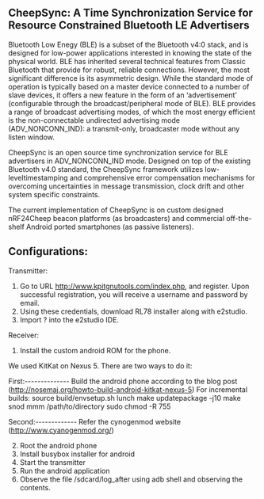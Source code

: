 CheepSync: A Time Synchronization Service for Resource Constrained Bluetooth LE Advertisers
--------------------------------------------------------------------------------------------

Bluetooth Low Enegy (BLE) is a subset of the Bluetooth v4:0 stack, and is designed for low-power applications interested in knowing the state of the physical world.
BLE has inherited several technical features from Classic Bluetooth that provide for robust, reliable connections. However, the most significant difference is its asymmetric design. While the standard
mode of operation is typically based on a master device connected to a number of slave devices, it offers a new feature in the form of an ‘advertisement’ (configurable through the broadcast/peripheral mode of BLE).
BLE provides a range of broadcast advertising modes, of which the most energy efficient is the non-connectable undirected advertising mode (ADV_NONCONN_IND): a transmit-only, broadcaster mode without any listen window.

CheepSync is an open source time synchronization service for BLE advertisers in ADV_NONCONN_IND mode.
Designed on top of the existing Bluetooth v4.0 standard, the CheepSync framework utilizes low-leveltimestamping and comprehensive error compensation mechanisms
for overcoming uncertainties in message transmission, clock drift and other system specific constraints. 

The current implementation of CheepSync is on custom designed nRF24Cheep beacon platforms (as broadcasters) and commercial off-the-shelf Android ported
smartphones (as passive listeners).

Configurations:
--------------------------------------------------------------------------------------------
Transmitter:

1. Go to URL http://www.kpitgnutools.com/index.php, and register. Upon successful registration, you will receive a username and password by email.
2. Using these credentials, download RL78 installer along with e2studio.
3. Import ? into the e2studio IDE.

Receiver:

1. Install the custom android ROM for the phone.

  We used KitKat on Nexus 5. There are two ways to do it:
  
  First:--------------
    Build the android phone according to the blog post (http://nosemaj.org/howto-build-android-kitkat-nexus-5)
    For incremental builds:
      source build/envsetup.sh
      lunch
      make updatepackage -j10
      make snod
      mmm /path/to/directory
      sudo chmod -R 755 
  
  Second:-------------
    Refer the cynogenmod website (http://www.cyanogenmod.org/)
  
2. Root the android phone
3. Install busybox installer for android
4. Start the transmitter
5. Run the android application
6. Observe the file /sdcard/log_after using adb shell and observing the contents.

